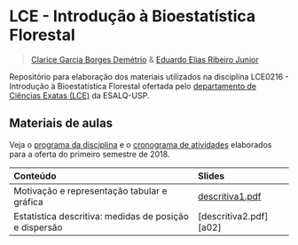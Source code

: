 # LCE - Introdução à Bioestatística Florestal #

> [Clarice Garcia Borges Demétrio][clarice] &
> [Eduardo Elias Ribeiro Junior][eduardo]

Repositório para elaboração dos materiais utilizados na disciplina
LCE0216 - Introdução à Bioestatística Florestal ofertada pelo
[departamento de Ciências Exatas (LCE)][lce] da ESALQ-USP.


## Materiais de aulas ##

Veja o [programa da disciplina][programa] e o
[cronograma de atividades][cronograma] elaborados para a oferta do
primeiro semestre de 2018.

| Conteúdo                                         | Slides                |
|:-------------------------------------------------|:----------------------|
|Motivação e representação tabular e gráfica       |[descritiva1.pdf][a01] |
|Estatística descritiva: medidas de posição e dispersão |[descritiva2.pdf][a02] |

<!--------------------------------------------- -->
<!-- Links -->
[clarice]: http://www4.esalq.usp.br/pesquisa/node/25
[eduardo]: http://www.leg.ufpr.br/~eduardojr/
[lce]: http://www.lce.esalq.usp.br/
[programa]: https://jreduardo.github.io/lce0216/programa.pdf
[cronograma]: https://jreduardo.github.io/lce0216/cronograma.pdf
[a01]: https://jreduardo.github.io/lce0216/aula01-descritiva.pdf
[a01]: https://jreduardo.github.io/lce0216/aula02-descritiva.pdf
